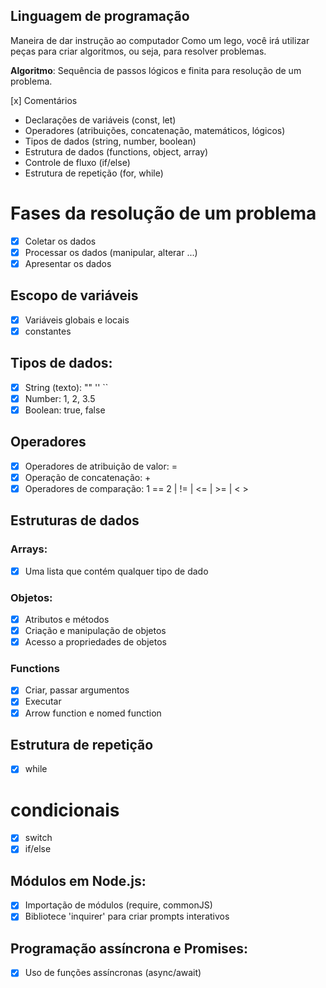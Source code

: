 ## Linguagem de programação

Maneira de dar instrução ao computador Como um lego, você irá utilizar peças para criar algoritmos, ou seja, para resolver problemas.

**Algoritmo**: Sequência de passos lógicos e finita para resolução de um problema.

[x] Comentários

- Declarações de variáveis (const, let)
- Operadores (atribuições, concatenação, matemáticos, lógicos)
- Tipos de dados (string, number, boolean)
- Estrutura de dados (functions, object, array)
- Controle de fluxo (if/else)
- Estrutura de repetição (for, while)

# Fases da resolução de um problema

- [x] Coletar os dados
- [x] Processar os dados (manipular, alterar ...)
- [x] Apresentar os dados

## Escopo de variáveis

- [x] Variáveis globais e locais
- [x] constantes

## Tipos de dados:

- [x] String (texto): "" '' ``
- [x] Number: 1, 2, 3.5
- [x] Boolean: true, false

## Operadores

- [x] Operadores de atribuição de valor: =
- [x] Operação de concatenação: +
- [x] Operadores de comparação: 1 == 2 | !=  |  <=  | >= | < >

## Estruturas de dados

### Arrays:

- [x] Uma lista que contém qualquer tipo de dado

### Objetos:

- [x] Atributos e métodos
- [x] Criação e manipulação de objetos
- [x] Acesso a propriedades de objetos

### Functions

- [x] Criar, passar argumentos
- [x] Executar
- [x] Arrow function e nomed function

## Estrutura de repetição

- [x] while

# condicionais

- [x] switch
- [x] if/else

## Módulos em Node.js:

- [x] Importação de módulos (require, commonJS)
- [x] Bibliotece 'inquirer' para criar prompts interativos

## Programação assíncrona e Promises:

- [x] Uso de funções assíncronas (async/await)
